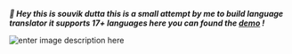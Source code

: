 ***👋 Hey this is souvik dutta this is a small attempt by me to build language translator it supports 17+ languages here you can found the [demo](https://vibrant-easley-bdb8f9.netlify.app/) !*** 

![enter image description here](https://im2.ezgif.com/tmp/ezgif-2-256589f8158f.gif)
